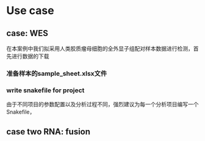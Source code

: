 # Use case


## case: WES

在本案例中我们拟采用人类胶质瘤母细胞的全外显子组配对样本数据进行检测，首先进行数据的下载

### 准备样本的sample_sheet.xlsx文件

### write snakefile for project

由于不同项目的参数配置以及分析过程不同，强烈建议为每一个分析项目编写一个Snakefile，

## case two RNA: fusion

